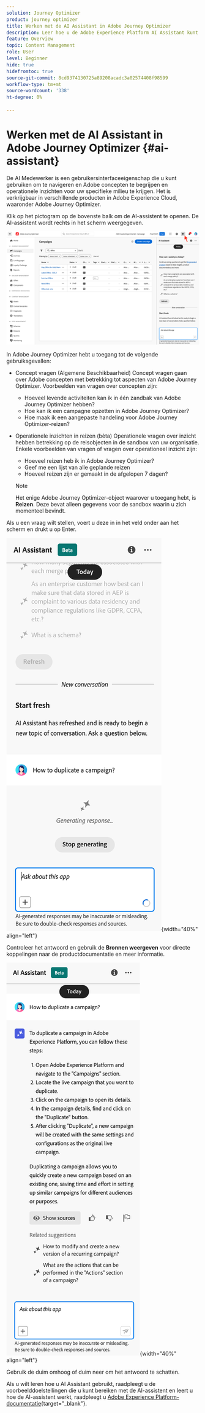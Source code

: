 ```yaml
---
solution: Journey Optimizer
product: journey optimizer
title: Werken met de AI Assistant in Adobe Journey Optimizer
description: Leer hoe u de Adobe Experience Platform AI Assistant kunt gebruiken in Adobe Services Optimizer.
feature: Overview
topic: Content Management
role: User
level: Beginner
hide: true
hidefromtoc: true
source-git-commit: 8cd9374130725a89208acadc3a02574408f98599
workflow-type: tm+mt
source-wordcount: '338'
ht-degree: 0%

---
```


# Werken met de AI Assistant in Adobe Journey Optimizer {#ai-assistant}

De AI Medewerker is een gebruikersinterfaceeigenschap die u kunt gebruiken om te navigeren en Adobe concepten te begrijpen en operationele inzichten voor uw specifieke milieu te krijgen. Het is verkrijgbaar in verschillende producten in Adobe Experience Cloud, waaronder Adobe Journey Optimizer.

Klik op het pictogram op de bovenste balk om de AI-assistent te openen. De AI-assistent wordt rechts in het scherm weergegeven.

![](assets/do-not-localize/ai-assistant-open.png)

In Adobe Journey Optimizer hebt u toegang tot de volgende gebruiksgevallen:

* Concept vragen (Algemene Beschikbaarheid) Concept vragen gaan over Adobe concepten met betrekking tot aspecten van Adobe Journey Optimizer. Voorbeelden van vragen over concepten zijn:

   * Hoeveel levende activiteiten kan ik in één zandbak van Adobe Journey Optimizer hebben?
   * Hoe kan ik een campagne opzetten in Adobe Journey Optimizer?
   * Hoe maak ik een aangepaste handeling voor Adobe Journey Optimizer-reizen?


* Operationele inzichten in reizen (bèta) Operationele vragen over inzicht hebben betrekking op de reisobjecten in de sandbox van uw organisatie. Enkele voorbeelden van vragen of vragen over operationeel inzicht zijn:

   * Hoeveel reizen heb ik in Adobe Journey Optimizer?
   * Geef me een lijst van alle geplande reizen
   * Hoeveel reizen zijn er gemaakt in de afgelopen 7 dagen?

  >[!NOTE]
  >
  >Het enige Adobe Journey Optimizer-object waarover u toegang hebt, is **Reizen**. Deze bevat alleen gegevens voor de sandbox waarin u zich momenteel bevindt.


Als u een vraag wilt stellen, voert u deze in in het veld onder aan het scherm en drukt u op Enter.

![](assets/do-not-localize/ai-assistant-ask.png){width="40%" align="left"}

Controleer het antwoord en gebruik de **Bronnen weergeven** voor directe koppelingen naar de productdocumentatie en meer informatie.

![](assets/do-not-localize/ai-assistant-answer.png){width="40%" align="left"}

Gebruik de duim omhoog of duim neer om het antwoord te schatten.

Als u wilt leren hoe u AI Assistant gebruikt, raadpleegt u de voorbeelddoelstellingen die u kunt bereiken met de AI-assistent en leert u hoe de AI-assistent werkt, raadpleegt u [Adobe Experience Platform-documentatie](https://experienceleague.adobe.com/en/docs/experience-platform/landing/platform-ui/ai-assistant){target="_blank"}.
